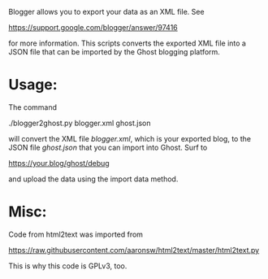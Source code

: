 Blogger allows you to export your data as an XML file. See

https://support.google.com/blogger/answer/97416

for more information. This scripts converts the exported XML file into a JSON file that can be imported by the Ghost blogging platform. 

Usage:
=====

The command

./blogger2ghost.py blogger.xml ghost.json

will convert the XML file *blogger.xml*, which is your exported blog, to the JSON file *ghost.json* that you can import into Ghost. Surf to 

https://your.blog/ghost/debug

and upload the data using the import data method.


Misc:
=====

Code from html2text was imported from 

https://raw.githubusercontent.com/aaronsw/html2text/master/html2text.py

This is why this code is GPLv3, too. 
